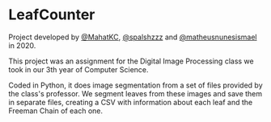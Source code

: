 # LeafCounter

Project developed by  [@MahatKC](https://www.github.com/MahatKC), [@spalshzzz](https://github.com/spalshzzz) and [@matheusnunesismael](https://github.com/matheusnunesismael) in 2020.

This project was an assignment for the Digital Image Processing class we took in our 3th year of Computer Science.

Coded in Python, it does image segmentation from a set of files provided by the class's professor. We segment leaves from these images and save them in separate files, creating a CSV with information about each leaf and the Freeman Chain of each one.
